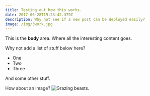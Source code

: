 ```yaml
---
title: Testing out how this works.
date: 2017-06-28T19:23:42.379Z
description: Why not see if a new post can be deployed easily?
image: /img/3work.jpg
---
```

This is the **body** area. Where all the interesting content goes.

Why not add a list of stuff below here?

- One
- Two
- Three

And some other stuff.

How about an image?
![Grazing beasts.](/img/1B65075_0260.jpg)
